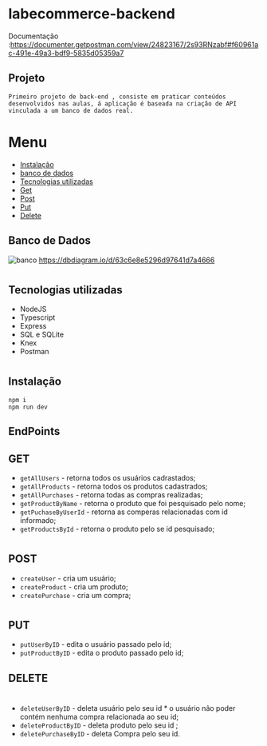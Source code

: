 # labecommerce-backend

Documentação :https://documenter.getpostman.com/view/24823167/2s93RNzabf#f60961ac-491e-49a3-bdf9-5835d05359a7


## Projeto  
`Primeiro projeto de back-end , consiste em praticar conteúdos desenvolvidos nas aulas, á aplicação é baseada na criação de API vinculada a um banco de dados real.`
<a id="ancora"></a>

# <b> Menu </b>

- [Instalação](#install)
- [banco de dados](#banco)
- [Tecnologias utilizadas](#tecnologias)
- [Get](#get)
- [Post](#post)
- [Put](#put)
- [Delete](#delete)

<a id="banco"></a>

## Banco de Dados

![banco](https://user-images.githubusercontent.com/29845719/214396608-ddcfd097-e615-44f9-acbe-f815f9abb83f.png)
https://dbdiagram.io/d/63c6e8e5296d97641d7a4666

#

<a id="tecnologias"></a>

## Tecnologias utilizadas

- NodeJS
- Typescript
- Express
- SQL e SQLite
- Knex
- Postman

#

<a id="install"></a>

## Instalação

```
npm i
npm run dev
```

<a id="get"></a>

## EndPoints

## GET

- `getAllUsers` - retorna todos os usuários cadrastados;
- `getAllProducts` - retorna todos os produtos cadastrados;
- `getAllPurchases` - retorna todas as compras realizadas;
- `getProductByName` - retorna o produto que foi pesquisado pelo nome;
- `getPuchaseByUserId` - retorna as comperas relacionadas com id informado;
- `getProductsById` - retorna o produto pelo se id pesquisado;

<a id="POST"></a>

#

## POST

- `createUser` - cria um usuário;
- `createProduct` - cria um produto;
- `createPurchase` - cria um compra;

<a id="PUT"></a>

#

## PUT

- `putUserByID` - edita o usuário passado pelo id;
- `putProductByID` - edita o produto passado pelo id;

<a id="DELETE"></a>

## DELETE

#

- `deleteUserByID` - deleta usuário pelo seu id \* o usuário não poder contém nenhuma compra relacionada ao seu id;
- `deleteProductByID` - deleta produto pelo seu id ;
- `deletePurchaseByID` - deleta Compra pelo seu id.
